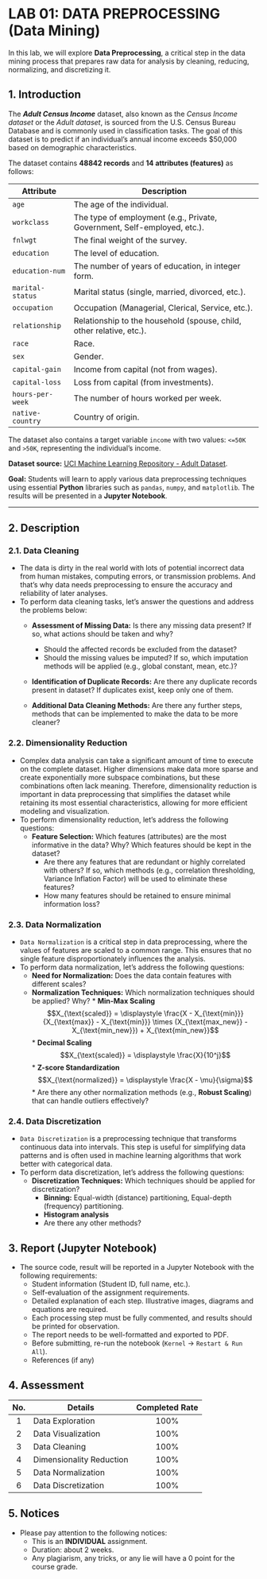 # LAB 01: DATA PREPROCESSING (Data Mining)

In this lab, we will explore **Data Preprocessing**, a critical step in the data mining process that prepares raw data for analysis by cleaning, reducing, normalizing, and discretizing it.

## **1. Introduction**
The ***Adult Census Income*** dataset, also known as the *Census Income dataset* or the *Adult dataset*, is sourced from the U.S. Census Bureau Database and is commonly used in classification tasks. The goal of this dataset is to predict if an individual’s annual income exceeds $50,000 based on demographic characteristics.

The dataset contains **$48842$ records** and **$14$ attributes (features)** as follows:

| Attribute        | Description                                                                     |
|-------------------|---------------------------------------------------------------------------------|
| `age`            | The age of the individual.                                                     |
| `workclass`      | The type of employment (e.g., Private, Government, Self-employed, etc.).       |
| `fnlwgt`         | The final weight of the survey.                                                |
| `education`      | The level of education.                                                        |
| `education-num`  | The number of years of education, in integer form.                             |
| `marital-status` | Marital status (single, married, divorced, etc.).                              |
| `occupation`     | Occupation (Managerial, Clerical, Service, etc.).                              |
| `relationship`   | Relationship to the household (spouse, child, other relative, etc.).           |
| `race`           | Race.                                                                          |
| `sex`            | Gender.                                                                        |
| `capital-gain`   | Income from capital (not from wages).                                          |
| `capital-loss`   | Loss from capital (from investments).                                          |
| `hours-per-week` | The number of hours worked per week.                                           |
| `native-country` | Country of origin.                                                             |

The dataset also contains a target variable `income` with two values: `<=50K` and `>50K`, representing the individual’s income.

**Dataset source:** [UCI Machine Learning Repository - Adult Dataset](https://archive.ics.uci.edu/dataset/2/adult).

**Goal:** Students will learn to apply various data preprocessing techniques using essential **Python** libraries such as `pandas`, `numpy`, and `matplotlib`. The results will be presented in a **Jupyter Notebook**.

---

## **2. Description**
### **2.1. Data Cleaning**
* The data is dirty in the real world with lots of potential incorrect data from human mistakes, computing errors, or transmission problems. And that’s why data needs preprocessing to ensure the accuracy and reliability of later analyses.
* To perform data cleaning tasks, let’s answer the questions and address the problems below:
    * **Assessment of Missing Data:** Is there any missing data present? If so, what actions
should be taken and why?
        * Should the affected records be excluded from the dataset?
        * Should the missing values be imputed? If so, which imputation methods will be applied (e.g., global constant, mean, etc.)?

    * **Identification of Duplicate Records:** Are there any duplicate records present in dataset? If duplicates exist, keep only one of them.
    * **Additional Data Cleaning Methods:** Are there any further steps, methods that can be implemented to make the data to be more cleaner?
### **2.2. Dimensionality Reduction**
* Complex data analysis can take a significant amount of time to execute on the complete dataset. Higher dimensions make data more sparse and create exponentially more subspace combinations, but these combinations often lack meaning. Therefore, dimensionality reduction is important in data preprocessing that simplifies the dataset while retaining its most essential characteristics, allowing for more efficient modeling and visualization.
* To perform dimensionality reduction, let’s address the following questions:
    * **Feature Selection:** Which features (attributes) are the most informative in the data? Why? Which features should be kept in the dataset?
        * Are there any features that are redundant or highly correlated with others? If so, which methods (e.g., correlation thresholding, Variance Inflation Factor) will be used to eliminate these features?
        *  How many features should be retained to ensure minimal information loss?
### **2.3. Data Normalization**
* `Data Normalization` is a critical step in data preprocessing, where the values of features are scaled to a common range. This ensures that no single feature disproportionately influences the analysis.
* To perform data normalization, let’s address the following questions:
    * **Need for Normalization:**  Does the data contain features with different scales?
    * **Normalization Techniques:** Which normalization techniques should be applied? Why?
            * **Min-Max Scaling** $$X_{\text{scaled}} = \displaystyle \frac{X - X_{\text{min}}}{X_{\text{max}} - X_{\text{min}}} \times (X_{\text{max_new}} - X_{\text{min_new}}) + X_{\text{min_new}}$$
            * **Decimal Scaling** $$X_{\text{scaled}} = \displaystyle \frac{X}{10^j}$$
            * **Z-score Standardization** $$X_{\text{normalized}} = \displaystyle \frac{X - \mu}{\sigma}$$
            * Are there any other normalization methods (e.g., **Robust Scaling**) that can handle outliers effectively?
### **2.4. Data Discretization**
* `Data Discretization` is a preprocessing technique that transforms continuous data into intervals. This step is useful for simplifying data patterns and is often used in machine learning algorithms that work better with categorical data.
* To perform data discretization, let’s address the following questions:
    * **Discretization Techniques:** Which techniques should be applied for discretization?
        * **Binning:** Equal-width (distance) partitioning, Equal-depth (frequency) partitioning.
        * **Histogram analysis**
        * Are there any other methods?

## **3. Report (Jupyter Notebook)**
* The source code, result will be reported in a Jupyter Notebook with the following requirements:
    * Student information (Student ID, full name, etc.).
    * Self-evaluation of the assignment requirements.
    * Detailed explanation of each step. Illustrative images, diagrams and equations are required.
    * Each processing step must be fully commented, and results should be printed for observation.
    * The report needs to be well-formatted and exported to PDF.
    * Before submitting, re-run the notebook (`Kernel` $\to$ `Restart & Run All`).
    * References (if any)

## **4. Assessment**
| No. | Details                  | Completed Rate |
|:---:| ------------------------ |:--------------:|
|  1  | Data Exploration         |    $100\%$     |
|  2  | Data Visualization       |    $100\%$     |
|  3  | Data Cleaning            |    $100\%$     |
|  4  | Dimensionality Reduction |    $100\%$     |
|  5  | Data Normalization       |    $100\%$     |
|  6  | Data Discretization      |    $100\%$      |

## **5. Notices**
* Please pay attention to the following notices:
  * This is an **INDIVIDUAL** assignment.
  * Duration: about $2$ weeks.
  * Any plagiarism, any tricks, or any lie will have a 0 point for the course grade.